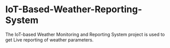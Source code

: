 # IoT-Based-Weather-Reporting-System
The IoT-based Weather Monitoring and Reporting System project is used to get Live reporting of weather parameters.
